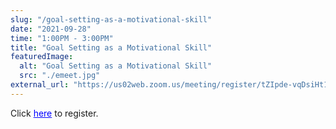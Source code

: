```yaml
---
slug: "/goal-setting-as-a-motivational-skill"
date: "2021-09-28"
time: "1:00PM - 3:00PM"
title: "Goal Setting as a Motivational Skill"
featuredImage:
  alt: "Goal Setting as a Motivational Skill"
  src: "./emeet.jpg"
external_url: "https://us02web.zoom.us/meeting/register/tZIpde-vqDsiHt1E2-bSkU1gqjpw5CvZSH4k"
---
```


Click <a href="https://us02web.zoom.us/meeting/register/tZIpde-vqDsiHt1E2-bSkU1gqjpw5CvZSH4k" target="_blank" rel="noreferrer" style="color:blue;text-decoration:underline">here</a> to register.

<!-- ![Goal Setting as a Motivational Skill](./emeet.jpg) -->

